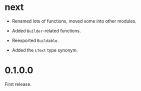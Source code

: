 # next

* Renamed lots of functions, moved some into other modules.

* Added `Builder`-related functions.

* Reexported `Buildable`.

* Added the `LText` type synonym.

# 0.1.0.0

First release.
